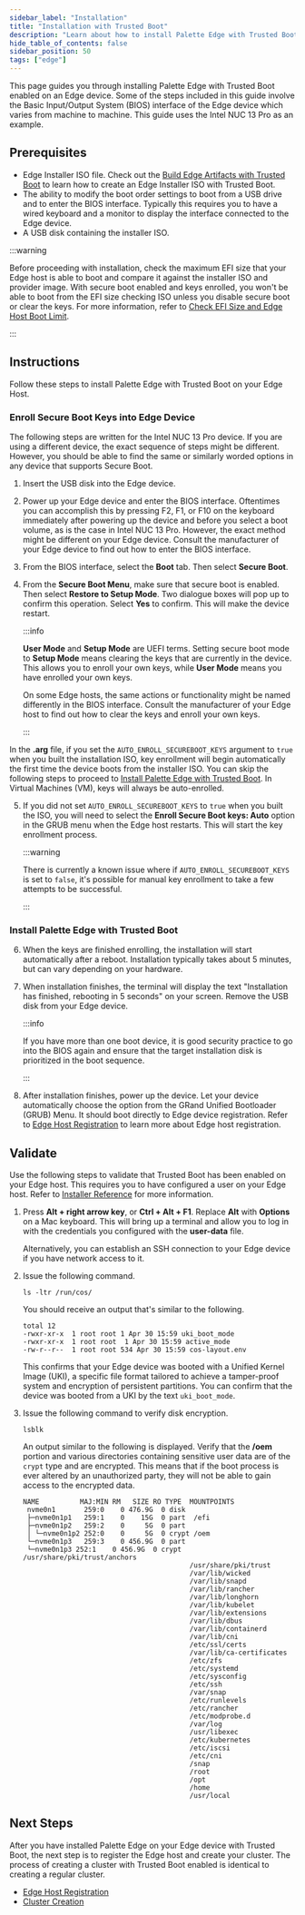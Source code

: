 ```yaml
---
sidebar_label: "Installation"
title: "Installation with Trusted Boot"
description: "Learn about how to install Palette Edge with Trusted Boot on your Edge device."
hide_table_of_contents: false
sidebar_position: 50
tags: ["edge"]
---
```


This page guides you through installing Palette Edge with Trusted Boot enabled on an Edge device. Some of the steps
included in this guide involve the Basic Input/Output System (BIOS) interface of the Edge device which varies from
machine to machine. This guide uses the Intel NUC 13 Pro as an example.

## Prerequisites

- Edge Installer ISO file. Check out the [Build Edge Artifacts with Trusted Boot](../edgeforge/build-trusted-iso.md) to
  learn how to create an Edge Installer ISO with Trusted Boot.
- The ability to modify the boot order settings to boot from a USB drive and to enter the BIOS interface. Typically this
  requires you to have a wired keyboard and a monitor to display the interface connected to the Edge device.
- A USB disk containing the installer ISO.

:::warning

Before proceeding with installation, check the maximum EFI size that your Edge host is able to boot and compare it
against the installer ISO and provider image. With secure boot enabled and keys enrolled, you won't be able to boot from
the EFI size checking ISO unless you disable secure boot or clear the keys. For more information, refer to
[Check EFI Size and Edge Host Boot Limit](../edgeforge/check-efi-limit.md).

:::

## Instructions

Follow these steps to install Palette Edge with Trusted Boot on your Edge Host.

### Enroll Secure Boot Keys into Edge Device

The following steps are written for the Intel NUC 13 Pro device. If you are using a different device, the exact sequence
of steps might be different. However, you should be able to find the same or similarly worded options in any device that
supports Secure Boot.

1. Insert the USB disk into the Edge device.

2. Power up your Edge device and enter the BIOS interface. Oftentimes you can accomplish this by pressing F2, F1, or F10
   on the keyboard immediately after powering up the device and before you select a boot volume, as is the case in Intel
   NUC 13 Pro. However, the exact method might be different on your Edge device. Consult the manufacturer of your Edge
   device to find out how to enter the BIOS interface.

3. From the BIOS interface, select the **Boot** tab. Then select **Secure Boot**.

4. From the **Secure Boot Menu**, make sure that secure boot is enabled. Then select **Restore to Setup Mode**. Two
   dialogue boxes will pop up to confirm this operation. Select **Yes** to confirm. This will make the device restart.

   :::info

   **User Mode** and **Setup Mode** are UEFI terms. Setting secure boot mode to **Setup Mode** means clearing the keys
   that are currently in the device. This allows you to enroll your own keys, while **User Mode** means you have
   enrolled your own keys.

   On some Edge hosts, the same actions or functionality might be named differently in the BIOS interface. Consult the
   manufacturer of your Edge host to find out how to clear the keys and enroll your own keys.

   :::

In the **.arg** file, if you set the `AUTO_ENROLL_SECUREBOOT_KEYS` argument to `true` when you built the installation
ISO, key enrollment will begin automatically the first time the device boots from the installer ISO. You can skip the
following steps to proceed to [Install Palette Edge with Trusted Boot](#install-palette-edge-with-trusted-boot). In
Virtual Machines (VM), keys will always be auto-enrolled.

5. If you did not set `AUTO_ENROLL_SECUREBOOT_KEYS` to `true` when you built the ISO, you will need to select the
   **Enroll Secure Boot keys: Auto** option in the GRUB menu when the Edge host restarts. This will start the key
   enrollment process.

   :::warning

   There is currently a known issue where if `AUTO_ENROLL_SECUREBOOT_KEYS` is set to `false`, it's possible for manual
   key enrollment to take a few attempts to be successful.

   :::

### Install Palette Edge with Trusted Boot

6. When the keys are finished enrolling, the installation will start automatically after a reboot. Installation
   typically takes about 5 minutes, but can vary depending on your hardware.

7. When installation finishes, the terminal will display the text "Installation has finished, rebooting in 5 seconds" on
   your screen. Remove the USB disk from your Edge device.

   :::info

   If you have more than one boot device, it is good security practice to go into the BIOS again and ensure that the
   target installation disk is prioritized in the boot sequence.

   :::

8. After installation finishes, power up the device. Let your device automatically choose the option from the GRand
   Unified Bootloader (GRUB) Menu. It should boot directly to Edge device registration. Refer to
   [Edge Host Registration](../../site-deployment/site-installation/edge-host-registration.md) to learn more about Edge
   host registration.

## Validate

Use the following steps to validate that Trusted Boot has been enabled on your Edge host. This requires you to have
configured a user on your Edge host. Refer to [Installer Reference](../../edge-configuration/installer-reference.md) for
more information.

1. Press **Alt + right arrow key**, or **Ctrl + Alt + F1**. Replace **Alt** with **Options** on a Mac keyboard. This
   will bring up a terminal and allow you to log in with the credentials you configured with the **user-data** file.

   Alternatively, you can establish an SSH connection to your Edge device if you have network access to it.

2. Issue the following command.

   ```shell
   ls -ltr /run/cos/
   ```

   You should receive an output that's similar to the following.

   ```
   total 12
   -rwxr-xr-x  1 root root 1 Apr 30 15:59 uki_boot_mode
   -rwxr-xr-x  1 root root  1 Apr 30 15:59 active_mode
   -rw-r--r--  1 root root 534 Apr 30 15:59 cos-layout.env
   ```

   This confirms that your Edge device was booted with a Unified Kernel Image (UKI), a specific file format tailored to
   achieve a tamper-proof system and encryption of persistent partitions. You can confirm that the device was booted
   from a UKI by the text `uki_boot_mode`.

3. Issue the following command to verify disk encryption.

   ```shell
   lsblk
   ```

   An output similar to the following is displayed. Verify that the **/oem** portion and various directories containing
   sensitive user data are of the `crypt` type and are encrypted. This means that if the boot process is ever altered by
   an unauthorized party, they will not be able to gain access to the encrypted data.

   ```hideClipboard
   NAME          MAJ:MIN RM   SIZE RO TYPE  MOUNTPOINTS
    nvme0n1       259:0    0 476.9G  0 disk
    ├─nvme0n1p1   259:1    0    15G  0 part  /efi
    ├─nvme0n1p2   259:2    0     5G  0 part
    │ └─nvme0n1p2 252:0    0     5G  0 crypt /oem
    └─nvme0n1p3   259:3    0 456.9G  0 part
    └─nvme0n1p3 252:1    0 456.9G  0 crypt /usr/share/pki/trust/anchors
                                            /usr/share/pki/trust
                                            /var/lib/wicked
                                            /var/lib/snapd
                                            /var/lib/rancher
                                            /var/lib/longhorn
                                            /var/lib/kubelet
                                            /var/lib/extensions
                                            /var/lib/dbus
                                            /var/lib/containerd
                                            /var/lib/cni
                                            /etc/ssl/certs
                                            /var/lib/ca-certificates
                                            /etc/zfs
                                            /etc/systemd
                                            /etc/sysconfig
                                            /etc/ssh
                                            /var/snap
                                            /etc/runlevels
                                            /etc/rancher
                                            /etc/modprobe.d
                                            /var/log
                                            /usr/libexec
                                            /etc/kubernetes
                                            /etc/iscsi
                                            /etc/cni
                                            /snap
                                            /root
                                            /opt
                                            /home
                                            /usr/local
   ```

## Next Steps

After you have installed Palette Edge on your Edge device with Trusted Boot, the next step is to register the Edge host
and create your cluster. The process of creating a cluster with Trusted Boot enabled is identical to creating a regular
cluster.

- [Edge Host Registration](../../site-deployment/site-installation/edge-host-registration.md)
- [Cluster Creation](../../site-deployment/site-installation/cluster-deployment.md)

